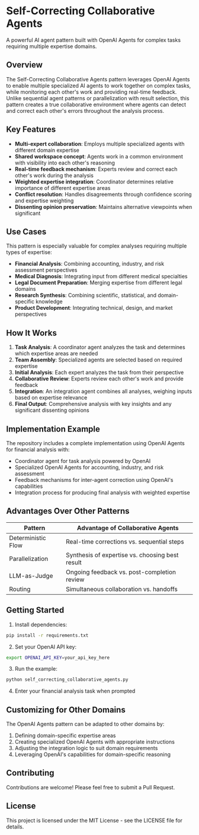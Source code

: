 # Self-Correcting Collaborative Agents

A powerful AI agent pattern built with OpenAI Agents for complex tasks requiring multiple expertise domains.

## Overview

The Self-Correcting Collaborative Agents pattern leverages OpenAI Agents to enable multiple specialized AI agents to work together on complex tasks, while monitoring each other's work and providing real-time feedback. Unlike sequential agent patterns or parallelization with result selection, this pattern creates a true collaborative environment where agents can detect and correct each other's errors throughout the analysis process.

## Key Features

- **Multi-expert collaboration**: Employs multiple specialized agents with different domain expertise
- **Shared workspace concept**: Agents work in a common environment with visibility into each other's reasoning
- **Real-time feedback mechanism**: Experts review and correct each other's work during the analysis
- **Weighted expertise integration**: Coordinator determines relative importance of different expertise areas
- **Conflict resolution**: Handles disagreements through confidence scoring and expertise weighting
- **Dissenting opinion preservation**: Maintains alternative viewpoints when significant

## Use Cases

This pattern is especially valuable for complex analyses requiring multiple types of expertise:

- **Financial Analysis**: Combining accounting, industry, and risk assessment perspectives
- **Medical Diagnosis**: Integrating input from different medical specialties
- **Legal Document Preparation**: Merging expertise from different legal domains
- **Research Synthesis**: Combining scientific, statistical, and domain-specific knowledge
- **Product Development**: Integrating technical, design, and market perspectives

## How It Works

1. **Task Analysis**: A coordinator agent analyzes the task and determines which expertise areas are needed
2. **Team Assembly**: Specialized agents are selected based on required expertise
3. **Initial Analysis**: Each expert analyzes the task from their perspective
4. **Collaborative Review**: Experts review each other's work and provide feedback
5. **Integration**: An integration agent combines all analyses, weighing inputs based on expertise relevance
6. **Final Output**: Comprehensive analysis with key insights and any significant dissenting opinions

## Implementation Example

The repository includes a complete implementation using OpenAI Agents for financial analysis with:

- Coordinator agent for task analysis powered by OpenAI
- Specialized OpenAI Agents for accounting, industry, and risk assessment
- Feedback mechanisms for inter-agent correction using OpenAI's capabilities
- Integration process for producing final analysis with weighted expertise

## Advantages Over Other Patterns

| Pattern | Advantage of Collaborative Agents |
|---------|-----------------------------------|
| Deterministic Flow | Real-time corrections vs. sequential steps |
| Parallelization | Synthesis of expertise vs. choosing best result |
| LLM-as-Judge | Ongoing feedback vs. post-completion review |
| Routing | Simultaneous collaboration vs. handoffs |

## Getting Started

1. Install dependencies:
```bash
pip install -r requirements.txt
```

2. Set your OpenAI API key:
```bash
export OPENAI_API_KEY=your_api_key_here
```

3. Run the example:
```bash
python self_correcting_collaborative_agents.py
```

4. Enter your financial analysis task when prompted

## Customizing for Other Domains

The OpenAI Agents pattern can be adapted to other domains by:

1. Defining domain-specific expertise areas
2. Creating specialized OpenAI Agents with appropriate instructions
3. Adjusting the integration logic to suit domain requirements
4. Leveraging OpenAI's capabilities for domain-specific reasoning

## Contributing

Contributions are welcome! Please feel free to submit a Pull Request.

## License

This project is licensed under the MIT License - see the LICENSE file for details.